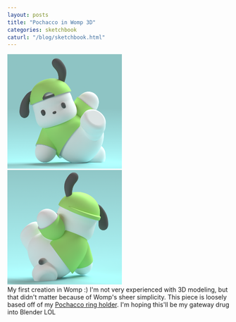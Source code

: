 ```yaml
---
layout: posts
title: "Pochacco in Womp 3D"
categories: sketchbook
caturl: "/blog/sketchbook.html"
---
```

<a href="/images/for-posts/pochacco1.png" target="_blank"><img src="/images/for-posts/pochacco1.png" width="260px"></a> <a href="/images/for-posts/pochacco2.png" target="_blank"><img src="/images/for-posts/pochacco2.png" width="260px"></a>
<br>My first creation in Womp :) I'm not very experienced with 3D modeling, but that didn't matter because of Womp's sheer simplicity. This piece is loosely based off of my <a href="/images/for-posts/pochacco-ring-holder.png" target="_blank"><u>P</u>ochacco ring holder</a>. I'm hoping this'll be my gateway drug into Blender LOL